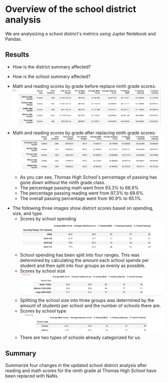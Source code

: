# Overview of the school district analysis
We are analysizing a school district's metrics using Jupter Notebook and Pandas.

## Results

* How is the district summary affected?
* How is the school summary affected?

* Math and reading scores by grade before replace ninth grade scores:
  ![originalscores](avg_original.png)
* Math and reading scores by grade after replacing ninth grade scores:
  ![no_ninth](avg_no_ninth_ths.png)
  * As you can see, Thomas High School's percentage of passing has gone down without the ninth grade class. 
  * The percentage passing math went from 93.3% to 66.9%
  * The percentage passing reading went from 97.3% to 69.6%.
  * The overall passing percentage went from 90.9% to 65.1%.

- The following three images show district scores based on spending, size, and type. 
    - Scores by school spending
    ![schoolspending](scores_by_school_spending.png) 
    - School spending has been split into four ranges. This was determined by calculating the amount each school spends per student and then split into four groups as evenly as possible. 
    - Scores by school size
    ![schoolsize](scores_by_school_size.png)
    - Splitting the school size into three groups was determined by the amount of students per school and the number of schools there are. 
    - Scores by school type
    ![schooltype](scores_by_school_type.png)
    - There are two types of schools already categorized for us. 
    
## Summary
Summarize four changes in the updated school district analysis after reading and math scores for the ninth grade at Thomas High School have been replaced with NaNs.
